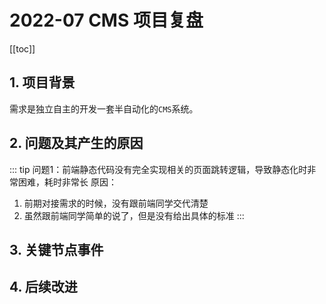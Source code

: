 # 2022-07 CMS 项目复盘

[[toc]]

## 1. 项目背景

需求是独立自主的开发一套半自动化的`CMS`系统。

## 2. 问题及其产生的原因

::: tip 问题1：前端静态代码没有完全实现相关的页面跳转逻辑，导致静态化时非常困难，耗时非常长
原因：
1. 前期对接需求的时候，没有跟前端同学交代清楚 
2. 虽然跟前端同学简单的说了，但是没有给出具体的标准
:::


## 3. 关键节点事件

## 4. 后续改进



